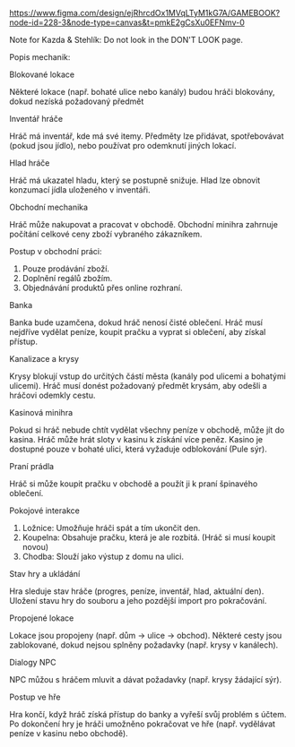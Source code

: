https://www.figma.com/design/ejRhrcdOx1MVqLTyM1kG7A/GAMEBOOK?node-id=228-3&node-type=canvas&t=pmkE2gCsXu0EFNmv-0

Note for Kazda & Stehlík:
Do not look in the DON'T LOOK page.

Popis mechanik:



Blokované lokace

Některé lokace (např. bohaté ulice nebo kanály) budou hráči blokovány, dokud nezíská požadovaný předmět


Inventář hráče

Hráč má inventář, kde má své itemy. Předměty lze přidávat, spotřebovávat (pokud jsou jídlo), nebo používat pro odemknutí jiných lokací.


Hlad hráče

Hráč má ukazatel hladu, který se postupně snižuje. Hlad lze obnovit konzumací jídla uloženého v inventáři.


Obchodní mechanika

Hráč může nakupovat a pracovat v obchodě. Obchodní minihra zahrnuje počítání celkové ceny zboží vybraného zákazníkem. 

Postup v obchodní práci:
1) Pouze prodávání zboží.
2) Doplnění regálů zbožím.
3) Objednávání produktů přes online rozhraní.


Banka

Banka bude uzamčena, dokud hráč nenosí čisté oblečení. Hráč musí nejdříve vydělat peníze, koupit pračku a vyprat si oblečení, aby získal přístup.


Kanalizace a krysy

Krysy blokují vstup do určitých částí města (kanály pod ulicemi a bohatými ulicemi). Hráč musí donést požadovaný předmět krysám, aby odešli a hráčovi odemkly cestu.


Kasinová minihra

Pokud si hráč nebude chtít vydělat všechny peníze v obchodě, může jít do kasina. Hráč může hrát sloty v kasinu k získání více peněz. Kasino je dostupné pouze v bohaté ulici, která vyžaduje odblokování (Pule sýr).


Praní prádla

Hráč si může koupit pračku v obchodě a použít ji k praní špinavého oblečení.


Pokojové interakce

1) Ložnice: Umožňuje hráči spát a tím ukončit den.
2) Koupelna: Obsahuje pračku, která je ale rozbitá. (Hráč si musí koupit novou)
3) Chodba: Slouží jako výstup z domu na ulici.


Stav hry a ukládání

Hra sleduje stav hráče (progres, peníze, inventář, hlad, aktuální den). Uložení stavu hry do souboru a jeho pozdější import pro pokračování.


Propojené lokace

Lokace jsou propojeny (např. dům → ulice → obchod). Některé cesty jsou zablokované, dokud nejsou splněny požadavky (např. krysy v kanálech).


Dialogy NPC

NPC můžou s hráčem mluvit a dávat požadavky (např. krysy žádající sýr).


Postup ve hře

Hra končí, když hráč získá přístup do banky a vyřeší svůj problém s účtem. Po dokončení hry je hráči umožněno pokračovat ve hře (např. vydělávat peníze v kasinu nebo obchodě).

